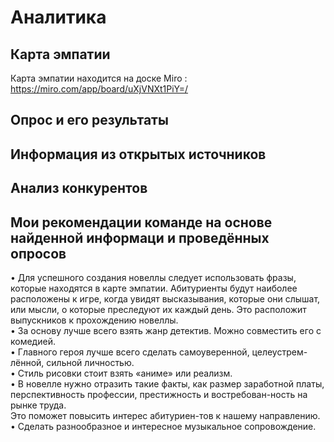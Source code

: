 # Аналитика
## Карта эмпатии
Карта эмпатии находится на доске Miro : https://miro.com/app/board/uXjVNXt1PiY=/

## Опрос и его результаты

## Информация из открытых источников

## Анализ конкурентов

## Мои рекомендации команде на основе найденной информаци и проведённых опросов
•	Для успешного создания новеллы следует использовать фразы, которые находятся в карте эмпатии. Абитуриенты будут наиболее расположены к игре, когда увидят высказывания,
  которые они слышат, или мысли, о которые преследуют их каждый день. Это расположит выпускников к прохождению новеллы.<br>
•	За основу лучше всего взять жанр детектив. Можно совместить его с комедией.<br>
•	Главного героя лучше всего сделать самоуверенной, целеустрем-лённой, сильной личностью. <br>
•	Стиль рисовки стоит взять «аниме» или реализм.<br> 
•	В новелле нужно отразить такие факты, как размер заработной платы, перспективность профессии, престижность и востребован-ность на рынке труда.<br>
  Это поможет повысить интерес абитуриен-тов к нашему направлению.<br>
•	Сделать разнообразное и интересное музыкальное сопровождение.




